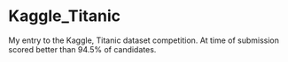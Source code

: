 # Kaggle_Titanic
My entry to the Kaggle, Titanic dataset competition. At time of submission scored better than 94.5% of candidates.
